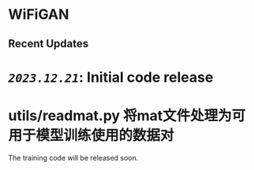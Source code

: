 # WiFiGAN

> 
  
## Recent Updates
***`2023.12.21`***: Initial code release  
=======
utils/readmat.py 将mat文件处理为可用于模型训练使用的数据对
===
The training code will be released soon.